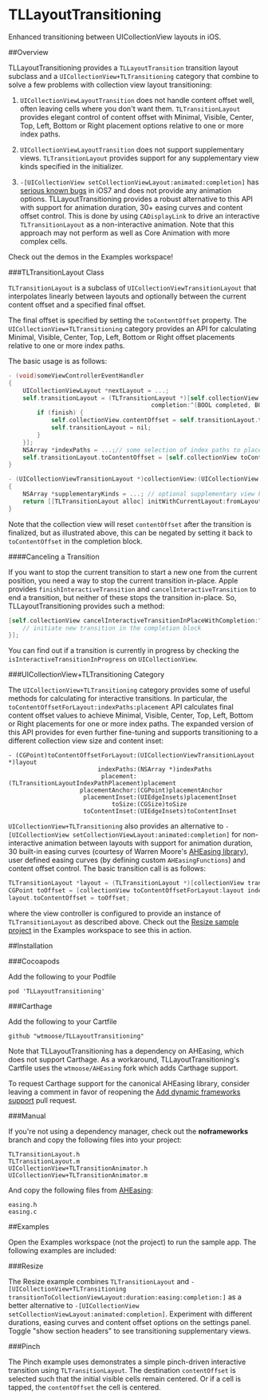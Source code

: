 TLLayoutTransitioning
=====================

Enhanced transitioning between UICollectionView layouts in iOS.

##Overview

TLLayoutTransitioning provides a `TLLayoutTransition` transition layout subclass and a `UICollectionView+TLTransitioning` category that combine to solve a few problems with collection view layout transitioning:

1. `UICollectionViewLayoutTransition` does not handle content offset well, often leaving cells where you don't want them. `TLTransitionLayout` provides elegant control of content offset with Minimal, Visible, Center, Top, Left, Bottom or Right placement options relative to one or more index paths.

2. `UICollectionViewLayoutTransition` does not support supplementary views. `TLTransitionLayout` provides support for any supplementary view kinds specified in the initializer.

3. `-[UICollectionView setCollectionViewLayout:animated:completion]` has [serious known bugs][3] in iOS7 and does not provide any animation options. TLLayoutTransitioning provides a robust alternative to this API with support for animation duration, 30+ easing curves and content offset control. This is done by using `CADisplayLink` to drive an interactive `TLTransitionLayout` as a non-interactive animation. Note that this approach may not perform as well as Core Animation with more complex cells.

Check out the demos in the Examples workspace!

###TLTransitionLayout Class

`TLTransitionLayout` is a subclass of `UICollectionViewTransitionLayout` that interpolates linearly between layouts and optionally between the current content offset and a specified final offset. 

The final offset is specified
by setting the `toContentOffset` property. The `UICollectionView+TLTransitioning` category
provides an API for calculating Minimal, Visible, Center, Top, Left, Bottom or Right offset placements relative to one or more index paths. 

The basic usage is as follows:

```Objective-C
- (void)someViewControllerEventHandler
{
    UICollectionViewLayout *nextLayout = ...;
    self.transitionLayout = (TLTransitionLayout *)[self.collectionView startInteractiveTransitionToCollectionViewLayout:nextLayout 
                                        completion:^(BOOL completed, BOOL finish) {
	    if (finish) {
            self.collectionView.contentOffset = self.transitionLayout.toContentOffset;
            self.transitionLayout = nil;
	    }
    }];
    NSArray *indexPaths = ...;// some selection of index paths to place
    self.transitionLayout.toContentOffset = [self.collectionView toContentOffsetForLayout:self.transitionLayout indexPaths:indexPaths placement:TLTransitionLayoutIndexPathPlacementCenter];
}

- (UICollectionViewTransitionLayout *)collectionView:(UICollectionView *)collectionView transitionLayoutForOldLayout:(UICollectionViewLayout *)fromLayout newLayout:(UICollectionViewLayout *)toLayout
{
    NSArray *supplementaryKinds = ...; // optional supplementary view kinds
    return [[TLTransitionLayout alloc] initWithCurrentLayout:fromLayout nextLayout:toLayout supplementaryKinds:supplementaryKinds];
}

```

Note that the collection view will reset `contentOffset` after the transition is finalized, but as illustrated above, this can be negated by setting it back to `toContentOffset` in the completion block.

####Canceling a Transition

If you want to stop the current transition to start a new one from the current position, you need a way to stop the current transition in-place. Apple provides `finishInteractiveTransition` and `cancelInteractiveTransition` to end a transition, but neither of these stops the transition in-place. So, TLLayoutTransitioning provides such a method:

```Objective-C
[self.collectionView cancelInteractiveTransitionInPlaceWithCompletion:^(){
    // initiate new transition in the completion block
}];
```

You can find out if a transition is currently in progress by checking the `isInteractiveTransitionInProgress` on `UICollectionView`.

###UICollectionView+TLTransitioning Category

The `UICollectionView+TLTransitioning` category provides some of useful methods for calculating for interactive transitions. In particular, the `toContentOffsetForLayout:indexPaths:placement` API calculates final content offset values to achieve Minimal, Visible, Center, Top, Left, Bottom or Right placements for one or more index paths. The expanded version of this API provides for even further fine-tuning and supports transitioning to a different collection view size and content inset:

````
- (CGPoint)toContentOffsetForLayout:(UICollectionViewTransitionLayout *)layout
                         indexPaths:(NSArray *)indexPaths
                          placement:(TLTransitionLayoutIndexPathPlacement)placement
                    placementAnchor:(CGPoint)placementAnchor
                     placementInset:(UIEdgeInsets)placementInset
                             toSize:(CGSize)toSize
                     toContentInset:(UIEdgeInsets)toContentInset
````

`UICollectionView+TLTransitioning` also provides an alternative to `-[UICollectionView setCollectionViewLayout:animated:completion]` for non-interactive animation between layouts with support for animation duration, 30 built-in easing curves (courtesy of Warren Moore's [AHEasing library][1]), user defined easing curves (by defining custom `AHEasingFunctions`) and content offset control. The basic transition call is as follows:

```Objective-C
TLTransitionLayout *layout = (TLTransitionLayout *)[collectionView transitionToCollectionViewLayout:toLayout duration:2 easing:QuarticEaseInOut completion:nil];
CGPoint toOffset = [collectionView toContentOffsetForLayout:layout indexPaths:@[indexPath] placement:TLTransitionLayoutIndexPathPlacementCenter];
layout.toContentOffset = toOffset;
```

where the view controller is configured to provide an instance of `TLTransitionLayout` as described above. Check out the [Resize sample project][2] in the Examples workspace to see this in action. 

##Installation

###Cocoapods

Add the following to your Podfile

    pod 'TLLayoutTransitioning'

###Carthage

Add the following to your Cartfile

    github "wtmoose/TLLayoutTransitioning"

Note that TLLayoutTransitioning has a dependency on AHEasing, which
does not support Carthage. As a workaround, TLLayoutTransitioning's Cartfile uses the `wtmoose/AHEasing` fork which adds Carthage support.

To request Carthage support for the canonical AHEasing library, consider leaving a comment in favor of reopening the [Add dynamic frameworks support](https://github.com/warrenm/AHEasing/pull/19) pull request.

###Manual

If you're not using a dependency manager, check out the **noframeworks** branch and copy the following files into your project:

    TLTransitionLayout.h
    TLTransitionLayout.m
	UICollectionView+TLTransitionAnimator.h    
	UICollectionView+TLTransitionAnimator.m
	
And copy the following files from [AHEasing][4]:

	easing.h
	easing.c

##Examples

Open the Examples workspace (not the project) to run the sample app. The following examples are included:

###Resize

The Resize example combines `TLTransitionLayout` and `-[UICollectionView+TLTransitioning transitionToCollectionViewLayout:duration:easing:completion:]` as a better alternative to `-[UICollectionView setCollectionViewLayout:animated:completion]`. Experiment with different durations, easing curves and content offset options on the settings panel. Toggle "show section headers" to see transitioning supplementary views.

###Pinch

The Pinch example uses demonstrates a simple pinch-driven interactive transition using `TLTransitionLayout`. The destination `contentOffset` is selected such that the initial visible cells remain centered. Or if a cell is tapped, the `contentOffset` the cell is centered.

[1]:https://github.com/warrenm/AHEasing
[2]:https://github.com/wtmoose/TLLayoutTransitioning/blob/master/Examples/Examples/ResizeCollectionViewController.m
[3]:http://stackoverflow.com/questions/13780138/dynamically-setting-layout-on-uicollectionview-causes-inexplicable-contentoffset
[4]:https://github.com/warrenm/AHEasing